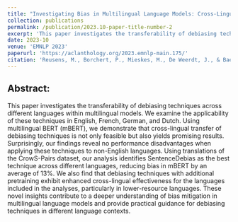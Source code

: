 ```yaml
---
title: "Investigating Bias in Multilingual Language Models: Cross-Lingual Transfer of Debiasing Techniques"
collection: publications
permalink: /publication/2023.10-paper-title-number-2
excerpt: 'This paper investigates the transferability of debiasing techniques across different languages within multilingual models.'
date: 2023-10
venue: 'EMNLP 2023'
paperurl: 'https://aclanthology.org/2023.emnlp-main.175/'
citation: 'Reusens, M., Borchert, P., Mieskes, M., De Weerdt, J., & Baesens, B. (2023, December). Investigating Bias in Multilingual Language Models: Cross-Lingual Transfer of Debiasing Techniques. In Proceedings of the 2023 Conference on Empirical Methods in Natural Language Processing (pp. 2887-2896).'
---
```

Abstract:
--------
This paper investigates the transferability of debiasing techniques across different languages within multilingual models. We examine the applicability of these techniques in English, French, German, and Dutch. Using multilingual BERT (mBERT), we demonstrate that cross-lingual transfer of debiasing techniques is not only feasible but also yields promising results. Surprisingly, our findings reveal no performance disadvantages when applying these techniques to non-English languages. Using translations of the CrowS-Pairs dataset, our analysis identifies SentenceDebias as the best technique across different languages, reducing bias in mBERT by an average of 13%. We also find that debiasing techniques with additional pretraining exhibit enhanced cross-lingual effectiveness for the languages included in the analyses, particularly in lower-resource languages. These novel insights contribute to a deeper understanding of bias mitigation in multilingual language models and provide practical guidance for debiasing techniques in different language contexts.